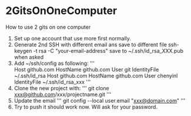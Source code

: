 2GitsOnOneComputer
==================

How to use 2 gits on one computer

1. Set up one account that use more first normally.
2. Generate 2nd SSH with different email ans save to different file
    ssh-keygen -t rsa -C "your-email-address"
    save to ~/.ssh/id_rsa_XXX.pub when asked
3. Add ~/ssh/config as following:
'''    
Host github.com
      HostName github.com
      User git
      IdentityFile ~/.ssh/id_rsa
    Host github.com
      HostName github.com
      User chenyinl
  IdentityFile ~/.ssh/id_rsa_xxx
'''
4. Clone the new project with:
'''
git clone xxx@github.com/xxx/projectname.git
'''
5. Update the email 
'''
git config --local user.email "xxx@domain.com"
'''
6. Try to push it should work now. Will ask for your password.
